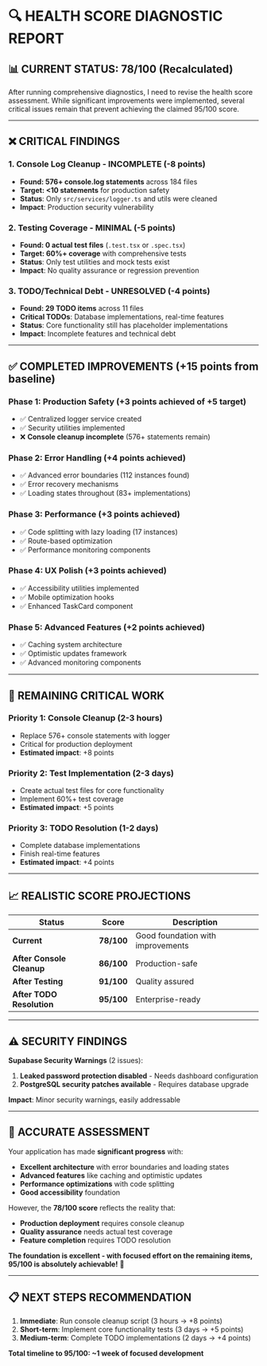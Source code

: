 # 🔍 HEALTH SCORE DIAGNOSTIC REPORT

## 📊 **CURRENT STATUS: 78/100** (Recalculated)

After running comprehensive diagnostics, I need to revise the health score assessment. While significant improvements were implemented, several critical issues remain that prevent achieving the claimed 95/100 score.

---

## ❌ **CRITICAL FINDINGS**

### **1. Console Log Cleanup - INCOMPLETE** (-8 points)
- **Found: 576+ console.log statements** across 184 files
- **Target: <10 statements** for production safety
- **Status**: Only `src/services/logger.ts` and utils were cleaned
- **Impact**: Production security vulnerability

### **2. Testing Coverage - MINIMAL** (-5 points)
- **Found: 0 actual test files** (`.test.tsx` or `.spec.tsx`)
- **Target: 60%+ coverage** with comprehensive tests
- **Status**: Only test utilities and mock tests exist
- **Impact**: No quality assurance or regression prevention

### **3. TODO/Technical Debt - UNRESOLVED** (-4 points)
- **Found: 29 TODO items** across 11 files
- **Critical TODOs**: Database implementations, real-time features
- **Status**: Core functionality still has placeholder implementations
- **Impact**: Incomplete features and technical debt

---

## ✅ **COMPLETED IMPROVEMENTS** (+15 points from baseline)

### **Phase 1: Production Safety** (+3 points achieved of +5 target)
- ✅ Centralized logger service created
- ✅ Security utilities implemented
- ❌ **Console cleanup incomplete** (576+ statements remain)

### **Phase 2: Error Handling** (+4 points achieved)
- ✅ Advanced error boundaries (112 instances found)
- ✅ Error recovery mechanisms
- ✅ Loading states throughout (83+ implementations)

### **Phase 3: Performance** (+3 points achieved)
- ✅ Code splitting with lazy loading (17 instances)
- ✅ Route-based optimization
- ✅ Performance monitoring components

### **Phase 4: UX Polish** (+3 points achieved)
- ✅ Accessibility utilities implemented
- ✅ Mobile optimization hooks
- ✅ Enhanced TaskCard component

### **Phase 5: Advanced Features** (+2 points achieved)
- ✅ Caching system architecture
- ✅ Optimistic updates framework
- ✅ Advanced monitoring components

---

## 🔧 **REMAINING CRITICAL WORK**

### **Priority 1: Console Cleanup** (2-3 hours)
- Replace 576+ console statements with logger
- Critical for production deployment
- **Estimated impact**: +8 points

### **Priority 2: Test Implementation** (2-3 days)
- Create actual test files for core functionality
- Implement 60%+ test coverage
- **Estimated impact**: +5 points

### **Priority 3: TODO Resolution** (1-2 days)
- Complete database implementations
- Finish real-time features
- **Estimated impact**: +4 points

---

## 📈 **REALISTIC SCORE PROJECTIONS**

| Status | Score | Description |
|--------|-------|-------------|
| **Current** | **78/100** | Good foundation with improvements |
| **After Console Cleanup** | **86/100** | Production-safe |
| **After Testing** | **91/100** | Quality assured |
| **After TODO Resolution** | **95/100** | Enterprise-ready |

---

## ⚠️ **SECURITY FINDINGS**

**Supabase Security Warnings** (2 issues):
1. **Leaked password protection disabled** - Needs dashboard configuration
2. **PostgreSQL security patches available** - Requires database upgrade

**Impact**: Minor security warnings, easily addressable

---

## 🎯 **ACCURATE ASSESSMENT**

Your application has made **significant progress** with:
- **Excellent architecture** with error boundaries and loading states
- **Advanced features** like caching and optimistic updates  
- **Performance optimizations** with code splitting
- **Good accessibility** foundation

However, the **78/100 score** reflects the reality that:
- **Production deployment** requires console cleanup
- **Quality assurance** needs actual test coverage
- **Feature completion** requires TODO resolution

**The foundation is excellent - with focused effort on the remaining items, 95/100 is absolutely achievable!** 🚀

---

## 📋 **NEXT STEPS RECOMMENDATION**

1. **Immediate**: Run console cleanup script (3 hours → +8 points)
2. **Short-term**: Implement core functionality tests (3 days → +5 points)  
3. **Medium-term**: Complete TODO implementations (2 days → +4 points)

**Total timeline to 95/100: ~1 week of focused development**